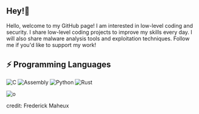 ## Hey!👋

Hello, welcome to my GitHub page! I am interested in low-level coding and security. I share low-level coding projects to improve my skills every day. I will also share malware analysis tools and exploitation techniques. Follow me if you'd like to support my work!


## ⚡ Programming Languages 

![C](https://img.shields.io/badge/C-blue)
![Assembly](https://img.shields.io/badge/Assembly-brightgreen)
![Python](https://img.shields.io/badge/Python-blue)
![Rust](https://img.shields.io/badge/Rust-orange)


![o](https://github.com/0xCD4/0xCD4/assets/116346668/d986c8f2-825e-4e34-8aa5-d4de2c0f437b)

credit: Frederick Maheux







